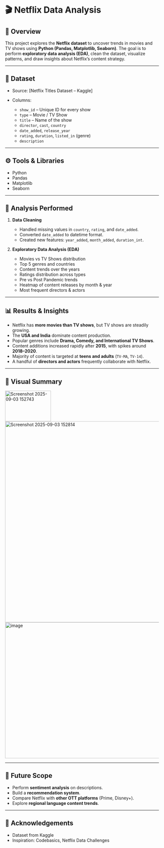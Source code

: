 # 🎬 Netflix Data Analysis

## 📌 Overview

This project explores the **Netflix dataset** to uncover trends in movies and TV shows using **Python (Pandas, Matplotlib, Seaborn)**.
The goal is to perform **exploratory data analysis (EDA)**, clean the dataset, visualize patterns, and draw insights about Netflix’s content strategy.

---

## 📂 Dataset

* Source: [Netflix Titles Dataset – Kaggle]
* Columns:

  * `show_id` – Unique ID for every show
  * `type` – Movie / TV Show
  * `title` – Name of the show
  * `director`, `cast`, `country`
  * `date_added`, `release_year`
  * `rating`, `duration`, `listed_in` (genre)
  * `description`

---

## ⚙️ Tools & Libraries

* Python
* Pandas
* Matplotlib
* Seaborn

---

## 🔎 Analysis Performed

1. **Data Cleaning**

   * Handled missing values in `country`, `rating`, and `date_added`.
   * Converted `date_added` to datetime format.
   * Created new features: `year_added`, `month_added`, `duration_int`.

2. **Exploratory Data Analysis (EDA)**

   * Movies vs TV Shows distribution
   * Top 5 genres and countries
   * Content trends over the years
   * Ratings distribution across types
   * Pre vs Post Pandemic trends
   * Heatmap of content releases by month & year
   * Most frequent directors & actors

---

## 📊 Results & Insights

* Netflix has **more movies than TV shows**, but TV shows are steadily growing.
* The **USA and India** dominate content production.
* Popular genres include **Drama, Comedy, and International TV Shows**.
* Content additions increased rapidly after **2015**, with spikes around **2018–2020**.
* Majority of content is targeted at **teens and adults** (`TV-MA`, `TV-14`).
* A handful of **directors and actors** frequently collaborate with Netflix.

---

## 📌 Visual Summary

<img width="150" height="100" alt="Screenshot 2025-09-03 152743" src="https://github.com/user-attachments/assets/0b380b98-e086-4e52-a41d-ae946e460014" />
<img width="903" height="656" alt="Screenshot 2025-09-03 152814" src="https://github.com/user-attachments/assets/4e8fb3ff-2b7e-4f68-be4b-8430da848e82" />
<img width="883" height="444" alt="image" src="https://github.com/user-attachments/assets/8a1faaea-630e-4cef-ab42-d3c2269b66b2" />

---

## 🚀 Future Scope

* Perform **sentiment analysis** on descriptions.
* Build a **recommendation system**.
* Compare Netflix with **other OTT platforms** (Prime, Disney+).
* Explore **regional language content trends**.

---

## 🙌 Acknowledgements

* Dataset from Kaggle
* Inspiration: Codebasics, Netflix Data Challenges
